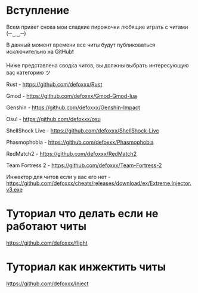 # Вступление

Всем привет снова мои сладкие пирожочки любящие играть с читами (─‿‿─)

В данный момент времени все читы будут публиковаться исключительно на GitHub❗

Ниже представлена сводка читов, вы должны выбрать интересующую вас категорию ツ 

Rust - https://github.com/defoxxx/Rust

Gmod - https://github.com/defoxxx/Gmod-Gmod-lua

Genshin - https://github.com/defoxxx/Genshin-Impact

Osu! - https://github.com/defoxxx/osu

ShellShock Live - https://github.com/defoxxx/ShellShock-Live

Phasmophobia - https://github.com/defoxxx/Phasmophobia

RedMatch2 - https://github.com/defoxxx/RedMatch2

Team Fortress 2 - https://github.com/defoxxx/Team-Fortress-2

Инжектор для читов если у вас его нет - https://github.com/defoxxx/cheats/releases/download/ex/Extreme.Injector.v3.exe

# Туториал что делать если не работают читы 
https://github.com/defoxxx/flight

# Туториал как инжектить читы
https://github.com/defoxxx/Inject
